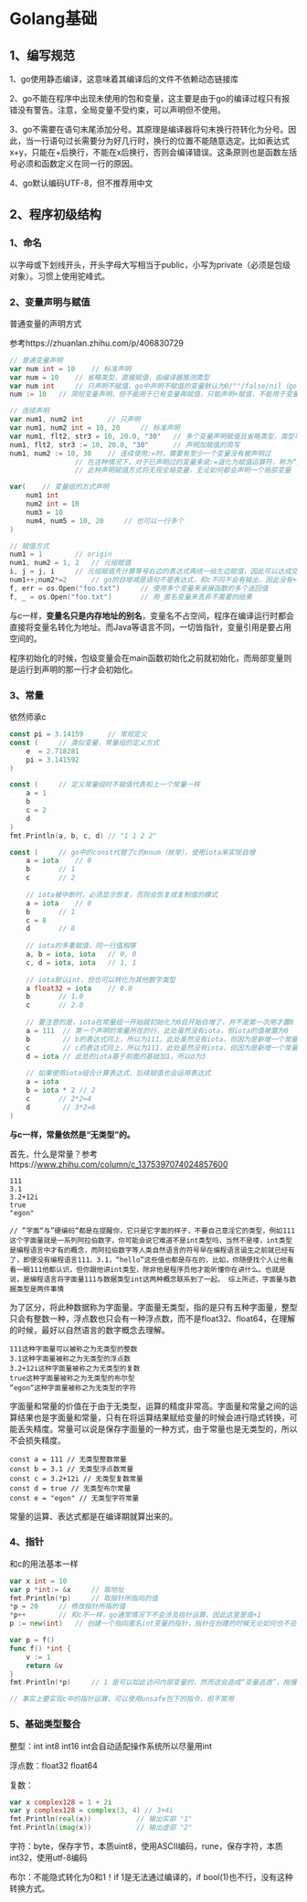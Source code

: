 # Golang基础

## 1、编写规范

1、go使用静态编译，这意味着其编译后的文件不依赖动态链接库

2、go不能在程序中出现未使用的包和变量，这主要是由于go的编译过程只有报错没有警告。注意，全局变量不受约束，可以声明但不使用。

3、go不需要在语句末尾添加分号。其原理是编译器将句末换行符转化为分号。因此，当一行语句过长需要分为好几行时，换行的位置不能随意选定。比如表达式x+y，只能在+后换行，不能在x后换行，否则会编译错误。这条原则也是函数左括号必须和函数定义在同一行的原因。

4、go默认编码UTF-8，但不推荐用中文

## 2、程序初级结构

### 1、命名

以字母或下划线开头，开头字母大写相当于public，小写为private（必须是包级对象）。习惯上使用驼峰式。

### 2、变量声明与赋值

普通变量的声明方式

参考https://zhuanlan.zhihu.com/p/406830729

```go
// 普通变量声明
var num int = 10	// 标准声明
var num = 10	// 省略类型，直接赋值，由编译器推测类型
var num	int		// 只声明不赋值，go中声明不赋值的变量默认为0/""/false/nil（go语言的null）
num := 10	// 简短变量声明，但不能用于已有变量再赋值，只能声明+赋值，不能用于变量组。

// 连续声明
var num1, num2 int		// 只声明
var num1, num2 int = 10, 20		// 标准声明
var num1, flt2, str3 = 10, 20.0, "30" 	// 多个变量声明赋值且省略类型，类型可以混合。
num1, flt2, str3 := 10, 20.0, "30"		// 声明加赋值的简写
num1, num2 := 10, 30	// 连续使用:=时，需要有至少一个变量没有被声明过
				// 在这种情况下，对于已声明过的变量来说:=退化为赋值运算符，称为“退化赋值”
				// 此种声明赋值方式将无视全局变量，无论如何都会声明一个局部变量

var(	// 变量组的方式声明
    num1 int
    num2 int = 10
    num3 = 10
    num4, num5 = 10, 20		// 也可以一行多个
)

// 赋值方式
num1 = 1		// origin
num1, num2 = 1, 2	// 元组赋值
i, j = j, i		// 元组赋值先计算等号右边的表达式再统一给左边赋值，因此可以达成交换的效果
num1++;num2*=2		// go的自增减是语句不是表达式，和c不同不会有输出，因此没有++i这种写法，也不会有a=b++，只能单成一句。
f, err = os.Open("foo.txt")		// 使用多个变量来承接函数的多个返回值
f, _ = os.Open("foo.txt")		// 用_匿名变量来丢弃不需要的结果
```

与c一样，**变量名只是内存地址的别名**，变量名不占空间，程序在编译运行时都会直接将变量名转化为地址。而Java等语言不同，一切皆指针，变量引用是要占用空间的。

程序初始化的时候，包级变量会在main函数初始化之前就初始化，而局部变量则是运行到声明的那一行才会初始化。

### 3、常量

依然师承c

```Go
const pi = 3.14159		// 常规定义
const (		// 类似变量，常量组的定义方式
    e  = 2.718281
    pi = 3.141592
)

const (		// 定义常量组时不赋值代表和上一个常量一样
    a = 1
    b
    c = 2
    d
)
fmt.Println(a, b, c, d) // "1 1 2 2"

const (		// go中的const代替了c的enum（枚举），使用iota来实现自增
    a = iota	// 0
    b		// 1
    c		// 2
	
    // iota被中断时，必须显示恢复，否则会恢复成复制值的模式
    a = iota	// 0
    b		// 1
    c = 8	
    d		// 8
    
    // iota的多重赋值，同一行值相等
    a, b = iota, iota	// 0, 0
    c, d = iota, iota	// 1, 1
	
    // iota默认int，但也可以转化为其他数字类型
    a float32 = iota	// 0.0
    b		// 1.0
    c		// 2.0
    
    // 要注意的是，iota在常量组一开始就初始化为0且开始自增了，并不是第一次用才置0
    a = 111  // 第一个声明的常量所在的行，此处虽然没有iota，但iota的值被置为0
    b        // b的表达式同上，所以为111，此处虽然没有iota，但因为是新增一个常量声明，所以iota的值加1
    c        // c的表达式同上，所以为111，此处虽然没有iota，但因为是新增一个常量声明，所以iota的值加1
    d = iota // 此处的iota基于前面的基础加1，所以d为3
    
    // 如果使用iota组合计算表达式，后续赋值也会运用表达式
    a = iota
    b = iota * 2 // 2
    c		// 2*2=4
    d        // 3*2=6
)
```

**与c一样，常量依然是“无类型”的。**

首先，什么是常量？参考https://www.zhihu.com/column/c_1375397074024857600

```
111 
3.1 
3.2+12i 
true 
"egon" 

// ”字面“与”硬编码“都是在提醒你，它只是它字面的样子，不要自己意淫它的类型，例如111这个字面量就是一系列阿拉伯数字，你可能会说它难道不是int类型吗，当然不是喽，int类型是编程语言中才有的概念，而阿拉伯数字等人类自然语言的符号早在编程语言诞生之前就已经有了，即便没有编程语言111、3.1，“hello”这些值也都是存在的，比如，你随便找个人让他看看一眼111他都认识，但你跟他讲int类型，除非他是程序员他才能听懂你在讲什么。也就是说，是编程语言将字面量111与数据类型int这两种概念联系到了一起。 综上所述，字面量与数据类型是两件事情
```

为了区分，将此种数据称为字面量。字面量无类型，指的是只有五种字面量，整型只会有整数一种，浮点数也只会有一种浮点数，而不是float32、float64，在理解的时候，最好以自然语言的数字概念去理解。

```
111这种字面量可以被称之为无类型的整数 
3.1这种字面量被称之为无类型的浮点数 
3.2+12i这种字面量被称之为无类型的复数 
true这种字面量被称之为无类型的布尔型 
”egon“这种字面量被称之为无类型的字符
```

字面量和常量的价值在于由于无类型，运算的精度非常高。字面量和常量之间的运算结果也是字面量和常量，只有在将运算结果赋给变量的时候会进行隐式转换，可能丢失精度。常量可以说是保存字面量的一种方式，由于常量也是无类型的，所以不会损失精度。

```
const a = 111 // 无类型整数常量
const b = 3.1 // 无类型浮点数常量
const c = 3.2+12i // 无类型复数常量
const d = true // 无类型布尔常量
const e = "egon" // 无类型字符常量
```

常量的运算、表达式都是在编译期就算出来的。

### 4、指针

和c的用法基本一样

```go
var x int = 10
var p *int:= &x		// 取地址
fmt.Println(*p)		// 取指针所指向的值
*p = 20		// 修改指针所指的值
*p++		// 和c不一样，go通常情况下不会涉及指针运算，因此这里是值+1
p := new(int)	// 创建一个指向匿名int变量的指针，指针在创建的时候无论如何也不会创建空指针

var p = f()
func f() *int {
    v := 1
    return &v
}
fmt.Println(*p)		// 1 是可以如此访问内部变量的，然而这会造成“变量逃逸”，拖慢程序的执行

// 事实上要实现c中的指针运算，可以使用unsafe包下的指令，但不常用
```

### 5、基础类型整合

整型：int int8 int16 int会自动适配操作系统所以尽量用int

浮点数：float32 float64

复数：

```Go
var x complex128 = 1 + 2i
var y complex128 = complex(3, 4) // 3+4i
fmt.Println(real(x))           // 输出实部 "1"
fmt.Println(imag(x))           // 输出虚部 "2"
```

字符：byte，保存字节，本质uint8，使用ASCII编码，rune，保存字符，本质int32，使用utf-8编码

布尔：不能隐式转化为0和1！if 1是无法通过编译的，if bool(1)也不行，没有这种转换方式。


